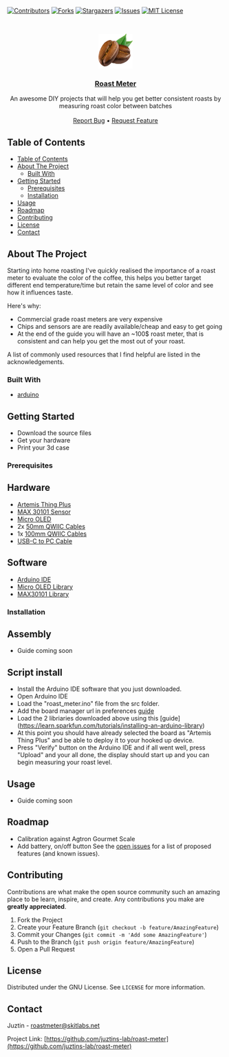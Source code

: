 <!--
repo name: roast-meter
description: DIY roast meter guide
github name:  Juztins-Lab
link: https://github.com/juztins-lab/roast-meter
logo path: assets/logo.png
screenshot: 
twitter: your_username
email: justin@skitlabs.net
-->

<!-- PROJECT SHIELDS -->
[![Contributors][contributors-shield]][contributors-url]
[![Forks][forks-shield]][forks-url]
[![Stargazers][stars-shield]][stars-url]
[![Issues][issues-shield]][issues-url]
[![MIT License][license-shield]][license-url]
<!-- [![LinkedIn][linkedin-shield]][linkedin-url] -->



<!-- PROJECT LOGO -->
<br />
<p align="center">
    <a href="https://github.com/juztins-lab/roast-meter">
        <img src="assets/logo.png" alt="Logo" width="80" height="80">
    </a>
<h3 align="center"><a href="https://github.com/juztins-lab/roast-meter">Roast Meter</a></h3>
    <p align="center">
        An awesome DIY projects that will help you get better consistent roasts by measuring roast color between batches
        <br />
        <br />
        <a href="https://github.com/juztins-lab/roast-meter/issues">Report Bug</a>
        •
        <a href="https://github.com/juztins-lab/roast-meter/issues">Request Feature</a>
    </p>
</p>



<!-- TABLE OF CONTENTS -->
## Table of Contents

- [Table of Contents](#table-of-contents)
- [About The Project](#about-the-project)
  - [Built With](#built-with)
- [Getting Started](#getting-started)
  - [Prerequisites](#prerequisites)
  - [Installation](#installation)
- [Usage](#usage)
- [Roadmap](#roadmap)
- [Contributing](#contributing)
- [License](#license)
- [Contact](#contact)



<!-- ABOUT THE PROJECT -->
## About The Project

Starting into home roasting I've quickly realised the importance of a roast meter to evaluate the color of the coffee, this helps you better target different end temperature/time but retain the same level of color and see how it influences taste.


Here's why:
* Commercial grade roast meters are very expensive
* Chips and sensors are are readily available/cheap and easy to get going
* At the end of the guide you will have an ~100$ roast meter, that is consistent and can help you get the most out of your roast.

A list of commonly used resources that I find helpful are listed in the acknowledgements.

### Built With
* [arduino]()


<!-- GETTING STARTED -->
## Getting Started
* Download the source files
* Get your hardware
* Print your 3d case

### Prerequisites

## Hardware
* [Artemis Thing Plus](https://www.sparkfun.com/products/15574)
* [MAX 30101 Sensor](https://www.sparkfun.com/products/16474)
* [Micro OLED](https://www.sparkfun.com/products/14532)
* 2x [50mm QWIIC Cables](https://www.sparkfun.com/products/14426)
* 1x [100mm QWIIC Cables](https://www.sparkfun.com/products/14427)
* [USB-C to PC Cable](https://www.sparkfun.com/products/14743)

## Software
* [Arduino IDE](https://www.arduino.cc/en/software)
* [Micro OLED Library](https://github.com/sparkfun/SparkFun_Micro_OLED_Arduino_Library/archive/refs/heads/main.zip)
* [MAX30101 Library](https://github.com/sparkfun/SparkFun_MAX3010x_Sensor_Library/archive/refs/heads/master.zip)

### Installation

## Assembly
* Guide coming soon

## Script install
* Install the Arduino IDE software that you just downloaded.
* Open Arduino IDE
* Load the "roast_meter.ino" file from the src folder.
* Add the board manager url in preferences [guide](https://learn.sparkfun.com/tutorials/artemis-development-with-arduino?_ga=2.2886777.830565863.1676798314-1161989038.1673857417)
* Load the 2 libriaries downloaded above using this [guide] (https://learn.sparkfun.com/tutorials/installing-an-arduino-library)
* At this point you should have already selected the board as "Artemis Thing Plus" and be able to deploy it to your hooked up device.
* Press "Verify" button on the Arduino IDE and if all went well, press "Upload" and your all done, the display should start up and you can begin measuring your roast level.


<!-- USAGE EXAMPLES -->
## Usage
* Guide coming soon


<!-- ROADMAP -->
## Roadmap
* Calibration against Agtron Gourmet Scale
* Add battery, on/off button
See the [open issues](https://github.com/juztins-lab/roast-meter/issues) for a list of proposed features (and known issues).



<!-- CONTRIBUTING -->
## Contributing

Contributions are what make the open source community such an amazing place to be learn, inspire, and create. Any contributions you make are **greatly appreciated**.

1. Fork the Project
2. Create your Feature Branch (`git checkout -b feature/AmazingFeature`)
3. Commit your Changes (`git commit -m 'Add some AmazingFeature'`)
4. Push to the Branch (`git push origin feature/AmazingFeature`)
5. Open a Pull Request



<!-- LICENSE -->
## License

Distributed under the GNU License. See `LICENSE` for more information.



<!-- CONTACT -->
## Contact

Juztin - roastmeter@skitlabs.net

Project Link: [https://github.com/juztins-lab/roast-meter](https://github.com/juztins-lab/roast-meter)



<!-- MARKDOWN LINKS & IMAGES -->
<!-- https://www.markdownguide.org/basic-syntax/#reference-style-links -->
[contributors-shield]: https://img.shields.io/github/contributors/juztins-lab/roast-meter.svg?style=flat-square
[contributors-url]: https://github.com/juztins-lab/roast-meter/graphs/contributors
[forks-shield]: https://img.shields.io/github/forks/juztins-lab/roast-meter.svg?style=flat-square
[forks-url]: https://github.com/juztins-lab/roast-meter/network/members
[stars-shield]: https://img.shields.io/github/stars/juztins-lab/roast-meter.svg?style=flat-square
[stars-url]: https://github.com/juztins-lab/roast-meter/stargazers
[issues-shield]: https://img.shields.io/github/issues/juztins-lab/roast-meter.svg?style=flat-square
[issues-url]: https://github.com/juztins-lab/roast-meter/issues
[license-shield]: https://img.shields.io/github/license/juztins-lab/roast-meter.svg?style=flat-square
[license-url]: https://github.com/juztins-lab/roast-meter/blob/master/LICENSE.txt
[product-screenshot]: images/screenshot.png